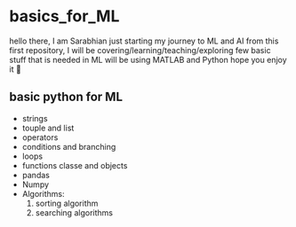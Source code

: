 # basics_for_ML

hello there, I am Sarabhian just starting my journey to ML and AI from this first repository, 
I will be covering/learning/teaching/exploring few basic stuff that is needed in ML 
will be using MATLAB and Python 
hope you enjoy it 👊

## basic python for ML

* strings 
* touple and list
* operators
* conditions and branching
* loops
* functions classe and objects 
* pandas
* Numpy
* Algorithms: 
   1. sorting algorithm
   2. searching algorithms
      
 
